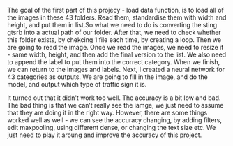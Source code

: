 The goal of the first part of this projecy - load data function, is to load all of the images in these 43 folders. Read them, standardise them with width and height, and put them in list.So what we need to do is converting the sting gtsrb into a actual path of our folder. After that, we need to check whether this folder exists, by chekcing 1 file each time, by creating a loop. Then we are going to read the image. Once we read the images, we need to resize it - same width, height, and then add the final version to the list. We also need to append the label to put them into the correct category. When we finish, we can return to the images and labels. Next, I created a neural network for 43 categories as outputs. We are going to fill in the image, and do the model, and output which type of traffic sign it is.

It turned out that it didn't work too well. The accuracy is a bit low and bad. The bad thing is that we can’t really see the iamge, we just need to assume that they are doing it in the right way. However, there are some things worked well as well - we can see the accuracy changing, by adding filters, edit maxpooling, using different dense, or changing the text size etc. We just need to play it aroung and improve the accuracy of this project.

